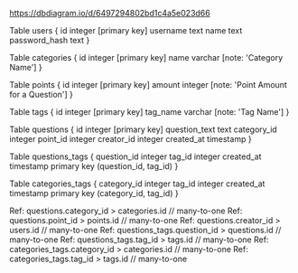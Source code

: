 https://dbdiagram.io/d/6497294802bd1c4a5e023d66

Table users {
  id integer [primary key]
  username text
  name text
  password_hash text
}

Table categories {
  id integer [primary key]
  name varchar [note: 'Category Name']
}

Table points {
  id integer [primary key]
  amount integer [note: 'Point Amount for a Question']
}

Table tags {
  id integer [primary key]
  tag_name varchar [note: 'Tag Name']
}

Table questions {
  id integer [primary key]
  question_text text
  category_id integer
  point_id integer
  creator_id integer
  created_at timestamp
}

Table questions_tags {
  question_id integer
  tag_id integer
  created_at timestamp
  primary key (question_id, tag_id)
}

Table categories_tags {
  category_id integer
  tag_id integer
  created_at timestamp
  primary key (category_id, tag_id)
}



Ref: questions.category_id > categories.id // many-to-one
Ref: questions.point_id > points.id // many-to-one
Ref: questions.creator_id > users.id // many-to-one
Ref: questions_tags.question_id > questions.id // many-to-one
Ref: questions_tags.tag_id > tags.id // many-to-one
Ref: categories_tags.category_id > categories.id // many-to-one
Ref: categories_tags.tag_id > tags.id // many-to-one


